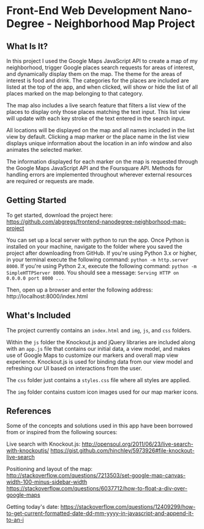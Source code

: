 Front-End Web Development Nano-Degree - Neighborhood Map Project
================================================================

What Is It?
-----------
In this project I used the Google Maps JavaScript API to create a map of my neighborhood, trigger Google places search requests for areas of interest, and dynamically display them on the map. The theme for the areas of interest is food and drink. The categories for the places are included are listed at the top of the app, and when clicked, will show or hide the list of all places marked on the map belonging to that category.

The map also includes a live search feature that filters a list view of the places to display only those places matching the text input. This list view will update with each key stroke of the text entered in the search input.

All locations will be displayed on the map and all names included in the list view by default. Clicking a map marker or the place name in the list view displays unique information about the location in an info window and also animates the selected marker.

The information displayed for each marker on the map is requested through the Google Maps JavaScript API and the Foursquare API. Methods for handling errors are implemented throughout wherever external resources are required or requests are made.

Getting Started
---------------

To get started, download the project here: https://github.com/abgregs/frontend-nanodegree-neighborhood-map-project

You can set up a local server with python to run the app. Once Python is installed on your machine, navigate to the folder where you saved the project after downloading from GitHub. If you're using Python 3.x or higher, in your terminal execute the following command: `python -m http.server 8000`. If you're using Python 2.x, execute the following command: `python -m SimpleHTTPServer 8000`. You should see a message: `Serving HTTP on 0.0.0.0 port 8000 ...`

Then, open up a browser and enter the following address: http://localhost:8000/index.html

What's Included
----------------

The project currently contains an `index.html` and `img`, `js`, and `css` folders.

Within the `js` folder the Knockout.js and jQuery libraries are included along with an `app.js` file that contains our initial data, a view model, and makes use of Google Maps to customize our markers and overall map view experience. Knockout.js is used for binding data from our view model and refreshing our UI based on interactions from the user.

The `css` folder just contains a `styles.css` file where all styles are applied.

The `img` folder contains custom icon images used for our map marker icons.

References
-------------------

Some of the concepts and solutions used in this app have been borrowed from or inspired from the following sources:

Live search with Knockout.js: http://opensoul.org/2011/06/23/live-search-with-knockoutjs/
https://gist.github.com/hinchley/5973926#file-knockout-live-search

Positioning and layout of the map: http://stackoverflow.com/questions/7213503/set-google-map-canvas-width-100-minus-sidebar-width
https://stackoverflow.com/questions/6037712/how-to-float-a-div-over-google-maps

Getting today's date: https://stackoverflow.com/questions/12409299/how-to-get-current-formatted-date-dd-mm-yyyy-in-javascript-and-append-it-to-an-i

